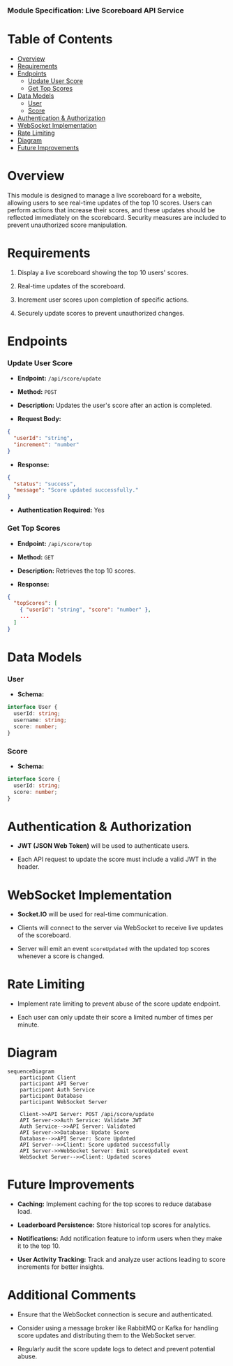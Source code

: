 
### Module Specification: Live Scoreboard API Service 

Table of Contents 
============
 
<!--ts-->
  * [Overview](#overview)
  * [Requirements](#requirements)
  * [Endpoints](#endpoints)  
    * [Update User Score](#update-user-score)
    * [Get Top Scores](#get-top-scores)
  * [Data Models](#data-models)  
    * [User](#user)
    * [Score](#score)
  * [Authentication & Authorization](#authentication--authorization)
  * [WebSocket Implementation](#websocket-implementation)
  * [Rate Limiting](#rate-limiting)
  * [Diagram](#diagram)
  * [Future Improvements](#future-improvements)
<!--te-->

Overview 
============

This module is designed to manage a live scoreboard for a website, allowing users to see real-time updates of the top 10 scores. Users can perform actions that increase their scores, and these updates should be reflected immediately on the scoreboard. Security measures are included to prevent unauthorized score manipulation.

Requirements 
============

1. Display a live scoreboard showing the top 10 users' scores.

2. Real-time updates of the scoreboard.

3. Increment user scores upon completion of specific actions.

4. Securely update scores to prevent unauthorized changes.

Endpoints 
============

### Update User Score 
 
- **Endpoint:**  `/api/score/update`
 
- **Method:**  `POST`
 
- **Description:**  Updates the user's score after an action is completed.
 
- **Request Body:** 

```json
{
  "userId": "string",
  "increment": "number"
}
```
 
- **Response:** 

```json
{
  "status": "success",
  "message": "Score updated successfully."
}
```
 
- **Authentication Required:**  Yes

### Get Top Scores 
 
- **Endpoint:**  `/api/score/top`
 
- **Method:**  `GET`
 
- **Description:**  Retrieves the top 10 scores.
 
- **Response:** 

```json
{
  "topScores": [
    { "userId": "string", "score": "number" },
    ...
  ]
}
```

Data Models 
============

### User 
 
- **Schema:** 

```typescript
interface User {
  userId: string;
  username: string;
  score: number;
}
```

### Score 
 
- **Schema:** 

```typescript
interface Score {
  userId: string;
  score: number;
}
```

Authentication & Authorization 
============
 
- **JWT (JSON Web Token)**  will be used to authenticate users.

- Each API request to update the score must include a valid JWT in the header.

WebSocket Implementation 
============
 
- **Socket.IO**  will be used for real-time communication.

- Clients will connect to the server via WebSocket to receive live updates of the scoreboard.
 
- Server will emit an event `scoreUpdated` with the updated top scores whenever a score is changed.

Rate Limiting 
============

- Implement rate limiting to prevent abuse of the score update endpoint.

- Each user can only update their score a limited number of times per minute.

Diagram 
============

```mermaid
sequenceDiagram 
    participant Client
    participant API Server
    participant Auth Service
    participant Database
    participant WebSocket Server

    Client->>API Server: POST /api/score/update
    API Server->>Auth Service: Validate JWT
    Auth Service-->>API Server: Validated
    API Server->>Database: Update Score
    Database-->>API Server: Score Updated
    API Server-->>Client: Score updated successfully
    API Server->>WebSocket Server: Emit scoreUpdated event
    WebSocket Server-->>Client: Updated scores
```

Future Improvements 
============
 
- **Caching:**  Implement caching for the top scores to reduce database load.
 
- **Leaderboard Persistence:**  Store historical top scores for analytics.
 
- **Notifications:**  Add notification feature to inform users when they make it to the top 10.
 
- **User Activity Tracking:**  Track and analyze user actions leading to score increments for better insights.

Additional Comments 
============

- Ensure that the WebSocket connection is secure and authenticated.

- Consider using a message broker like RabbitMQ or Kafka for handling score updates and distributing them to the WebSocket server.

- Regularly audit the score update logs to detect and prevent potential abuse.


